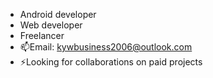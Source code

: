- Android developer
- Web developer
- Freelancer
- 📫Email: kywbusiness2006@outlook.com
- ⚡Looking for collaborations on paid projects

<!---
akapeith/akapeith is a ✨ special ✨ repository because its `README.md` (this file) appears on your GitHub profile.
You can click the Preview link to take a look at your changes.
--->
